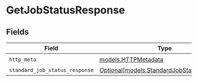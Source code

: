 # GetJobStatusResponse


## Fields

| Field                                                                                | Type                                                                                 | Required                                                                             | Description                                                                          |
| ------------------------------------------------------------------------------------ | ------------------------------------------------------------------------------------ | ------------------------------------------------------------------------------------ | ------------------------------------------------------------------------------------ |
| `http_meta`                                                                          | [models.HTTPMetadata](../models/httpmetadata.md)                                     | :heavy_check_mark:                                                                   | N/A                                                                                  |
| `standard_job_status_response`                                                       | [Optional[models.StandardJobStatusResponse]](../models/standardjobstatusresponse.md) | :heavy_minus_sign:                                                                   | OK                                                                                   |